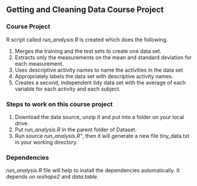 ## Getting and Cleaning Data Course Project

### Course Project
R script called *run_analysis.R* is created which does the following.

1. Merges the training and the test sets to create one data set.
2. Extracts only the measurements on the mean and standard deviation for each measurement.
3. Uses descriptive activity names to name the activities in the data set
4. Appropriately labels the data set with descriptive activity names.
5. Creates a second, independent tidy data set with the average of each variable for each activity and each subject.

### Steps to work on this course project

1. Download the data source, unzip it and put into a folder on your local drive. 
2. Put *run_analysis.R* in the parent folder of Dataset.
3. Run source *run_analysis.R"*, then it will generate a new file tiny_data.txt in your working directory.

### Dependencies

*run_analysis.R* file will help to install the dependencies automatically. It depends on *reshape2* and *data.table.*